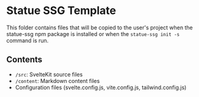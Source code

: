 # Statue SSG Template

This folder contains files that will be copied to the user's project when the statue-ssg npm package is installed or when the `statue-ssg init -s` command is run.

## Contents

- `/src`: SvelteKit source files
- `/content`: Markdown content files
- Configuration files (svelte.config.js, vite.config.js, tailwind.config.js)
